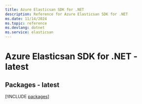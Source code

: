 ```yaml
---
title: Azure Elasticsan SDK for .NET
description: Reference for Azure Elasticsan SDK for .NET
ms.date: 11/14/2024
ms.topic: reference
ms.devlang: dotnet
ms.service: elasticsan
---
```

# Azure Elasticsan SDK for .NET - latest
## Packages - latest
[!INCLUDE [packages](elasticsan-index.md)]